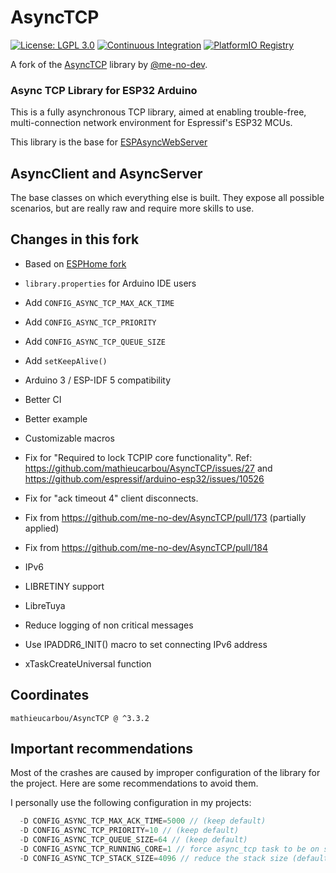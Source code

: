 # AsyncTCP

[![License: LGPL 3.0](https://img.shields.io/badge/License-LGPL%203.0-yellow.svg)](https://opensource.org/license/lgpl-3-0/)
[![Continuous Integration](https://github.com/mathieucarbou/AsyncTCP/actions/workflows/ci.yml/badge.svg)](https://github.com/mathieucarbou/AsyncTCP/actions/workflows/ci.yml)
[![PlatformIO Registry](https://badges.registry.platformio.org/packages/mathieucarbou/library/AsyncTCP.svg)](https://registry.platformio.org/libraries/mathieucarbou/AsyncTCP)

A fork of the [AsyncTCP](https://github.com/me-no-dev/AsyncTCP) library by [@me-no-dev](https://github.com/me-no-dev).

### Async TCP Library for ESP32 Arduino

This is a fully asynchronous TCP library, aimed at enabling trouble-free, multi-connection network environment for Espressif's ESP32 MCUs.

This library is the base for [ESPAsyncWebServer](https://github.com/mathieucarbou/ESPAsyncWebServer)

## AsyncClient and AsyncServer

The base classes on which everything else is built. They expose all possible scenarios, but are really raw and require more skills to use.

## Changes in this fork

- Based on [ESPHome fork](https://github.com/esphome/AsyncTCP)

- `library.properties` for Arduino IDE users
- Add `CONFIG_ASYNC_TCP_MAX_ACK_TIME`
- Add `CONFIG_ASYNC_TCP_PRIORITY`
- Add `CONFIG_ASYNC_TCP_QUEUE_SIZE`
- Add `setKeepAlive()`
- Arduino 3 / ESP-IDF 5 compatibility
- Better CI
- Better example
- Customizable macros
- Fix for "Required to lock TCPIP core functionality". Ref: https://github.com/mathieucarbou/AsyncTCP/issues/27 and https://github.com/espressif/arduino-esp32/issues/10526
- Fix for "ack timeout 4" client disconnects.
- Fix from https://github.com/me-no-dev/AsyncTCP/pull/173 (partially applied)
- Fix from https://github.com/me-no-dev/AsyncTCP/pull/184
- IPv6
- LIBRETINY support
- LibreTuya
- Reduce logging of non critical messages
- Use IPADDR6_INIT() macro to set connecting IPv6 address
- xTaskCreateUniversal function

## Coordinates

```
mathieucarbou/AsyncTCP @ ^3.3.2
```

## Important recommendations

Most of the crashes are caused by improper configuration of the library for the project.
Here are some recommendations to avoid them.

I personally use the following configuration in my projects:

```c++
  -D CONFIG_ASYNC_TCP_MAX_ACK_TIME=5000 // (keep default)
  -D CONFIG_ASYNC_TCP_PRIORITY=10 // (keep default)
  -D CONFIG_ASYNC_TCP_QUEUE_SIZE=64 // (keep default)
  -D CONFIG_ASYNC_TCP_RUNNING_CORE=1 // force async_tcp task to be on same core as the app (default is core 0)
  -D CONFIG_ASYNC_TCP_STACK_SIZE=4096 // reduce the stack size (default is 16K)
```
